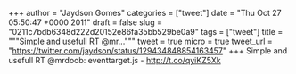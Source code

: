 
+++
author = "Jaydson Gomes"
categories = ["tweet"]
date = "Thu Oct 27 05:50:47 +0000 2011"
draft = false
slug = "0211c7bdb6348d222d20152e86fa35bb529be0a9"
tags = ["tweet"]
title = """Simple and usefull RT @mr..."""
tweet = true
micro = true
tweet_url = "https://twitter.com/jaydson/status/129434848854163457"
+++
Simple and usefull RT @mrdoob: eventtarget.js - http://t.co/qyiKZ5Xk

